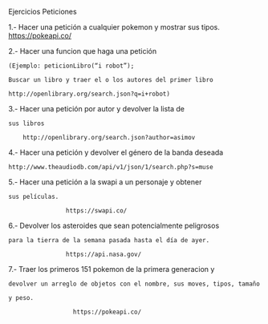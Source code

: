 Ejercicios Peticiones

1.- Hacer una petición a cualquier pokemon y mostrar sus tipos.
https://pokeapi.co/

2.- Hacer una funcion que haga una petición

    (Ejemplo: peticionLibro(“i robot”);

    Buscar un libro y traer el o los autores del primer libro

    http://openlibrary.org/search.json?q=i+robot)

3.- Hacer una petición por autor y devolver la lista de

    sus libros

        http://openlibrary.org/search.json?author=asimov

4.- Hacer una petición y devolver el género de la banda deseada

    http://www.theaudiodb.com/api/v1/json/1/search.php?s=muse

5.- Hacer una petición a la swapi a un personaje y obtener

    sus películas.

                    https://swapi.co/

6.- Devolver los asteroides que sean potencialmente peligrosos

    para la tierra de la semana pasada hasta el día de ayer.

                    https://api.nasa.gov/

7.- Traer los primeros 151 pokemon de la primera generacion y

    devolver un arreglo de objetos con el nombre, sus moves, tipos, tamaño

    y peso.

                      https://pokeapi.co/
